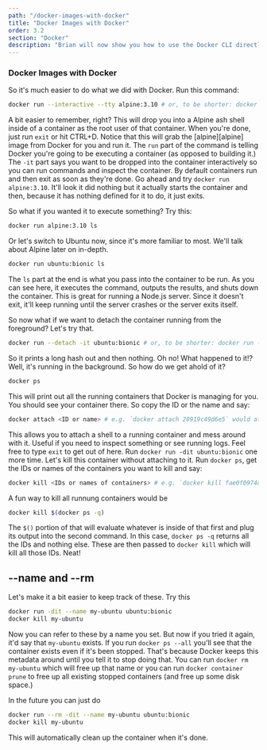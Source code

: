 ```yaml
---
path: "/docker-images-with-docker"
title: "Docker Images with Docker"
order: 3.2
section: "Docker"
description: "Brian will now show you how to use the Docker CLI directly to use images and how the Docker command line client works with regard to images of containers."
---
```


### Docker Images with Docker

So it's much easier to do what we did with Docker. Run this command:

```bash
docker run --interactive --tty alpine:3.10 # or, to be shorter: docker run -it alpine:3.10
```

A bit easier to remember, right? This will drop you into a Alpine ash shell inside of a container as the root user of that container. When you're done, just run `exit` or hit CTRL+D. Notice that this will grab the [alpine][alpine] image from Docker for you and run it. The `run` part of the command is telling Docker you're going to be executing a container (as opposed to building it.) The `-it` part says you want to be dropped into the container interactively so you can run commands and inspect the container. By default containers run and then exit as soon as they're done. Go ahead and try `docker run alpine:3.10`. It'll look it did nothing but it actually starts the container and then, because it has nothing defined for it to do, it just exits.

So what if you wanted it to execute something? Try this:

```bash
docker run alpine:3.10 ls
```

Or let's switch to Ubuntu now, since it's more familiar to most. We'll talk about Alpine later on in-depth.

```bash
docker run ubuntu:bionic ls
```

The `ls` part at the end is what you pass into the container to be run. As you can see here, it executes the command, outputs the results, and shuts down the container. This is great for running a Node.js server. Since it doesn't exit, it'll keep running until the server crashes or the server exits itself.

So now what if we want to detach the container running from the foreground? Let's try that.

```bash
docker run --detach -it ubuntu:bionic # or, to be shorter: docker run -dit ubuntu:bionic
```

So it prints a long hash out and then nothing. Oh no! What happened to it!? Well, it's running in the background. So how do we get ahold of it?

```bash
docker ps
```

This will print out all the running containers that Docker is managing for you. You should see your container there. So copy the ID or the name and say:

```bash
docker attach <ID or name> # e.g. `docker attach 20919c49d6e5` would attach to that container
```

This allows you to attach a shell to a running container and mess around with it. Useful if you need to inspect something or see running logs. Feel free to type `exit` to get out of here. Run `docker run -dit ubuntu:bionic` one more time. Let's kill this container without attaching to it. Run `docker ps`, get the IDs or names of the containers you want to kill and say:

```bash
docker kill <IDs or names of containers> # e.g. `docker kill fae0f0974d3d 803e1721dad3 20919c49d6e5` would kill those three containers
```

A fun way to kill all runnung containers would be

```bash
docker kill $(docker ps -q)
```

The `$()` portion of that will evaluate whatever is inside of that first and plug its output into the second command. In this case, `docker ps -q` returns all the IDs and nothing else. These are then passed to `docker kill` which will kill all those IDs. Neat!

## --name and --rm

Let's make it a bit easier to keep track of these. Try this

```bash
docker run -dit --name my-ubuntu ubuntu:bionic
docker kill my-ubuntu
```

Now you can refer to these by a name you set. But now if you tried it again, it'd say that `my-ubuntu` exists. If you run `docker ps --all` you'll see that the container exists even if it's been stopped. That's because Docker keeps this metadata around until you tell it to stop doing that. You can run `docker rm my-ubuntu` which will free up that name or you can run `docker container prune` to free up all existing stopped containers (and free up some disk space.)

In the future you can just do

```bash
docker run --rm -dit --name my-ubuntu ubuntu:bionic
docker kill my-ubuntu
```

This will automatically clean up the container when it's done.
